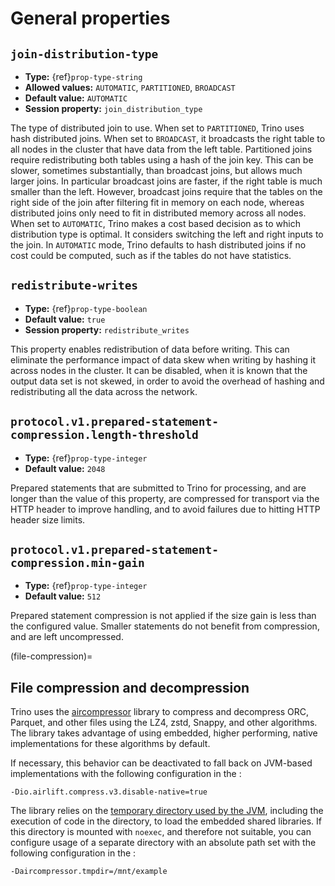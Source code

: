 # General properties

## `join-distribution-type`

- **Type:** {ref}`prop-type-string`
- **Allowed values:** `AUTOMATIC`, `PARTITIONED`, `BROADCAST`
- **Default value:** `AUTOMATIC`
- **Session property:** `join_distribution_type`

The type of distributed join to use.  When set to `PARTITIONED`, Trino
uses hash distributed joins.  When set to `BROADCAST`, it broadcasts the
right table to all nodes in the cluster that have data from the left table.
Partitioned joins require redistributing both tables using a hash of the join key.
This can be slower, sometimes substantially, than broadcast joins, but allows much
larger joins. In particular broadcast joins are faster, if the right table is
much smaller than the left.  However, broadcast joins require that the tables on the right
side of the join after filtering fit in memory on each node, whereas distributed joins
only need to fit in distributed memory across all nodes. When set to `AUTOMATIC`,
Trino makes a cost based decision as to which distribution type is optimal.
It considers switching the left and right inputs to the join.  In `AUTOMATIC`
mode, Trino defaults to hash distributed joins if no cost could be computed, such as if
the tables do not have statistics.

## `redistribute-writes`

- **Type:** {ref}`prop-type-boolean`
- **Default value:** `true`
- **Session property:** `redistribute_writes`

This property enables redistribution of data before writing. This can
eliminate the performance impact of data skew when writing by hashing it
across nodes in the cluster. It can be disabled, when it is known that the
output data set is not skewed, in order to avoid the overhead of hashing and
redistributing all the data across the network.

## `protocol.v1.prepared-statement-compression.length-threshold`

- **Type:** {ref}`prop-type-integer`
- **Default value:** `2048`

Prepared statements that are submitted to Trino for processing, and are longer
than the value of this property, are compressed for transport via the HTTP
header to improve handling, and to avoid failures due to hitting HTTP header
size limits.

## `protocol.v1.prepared-statement-compression.min-gain`

- **Type:** {ref}`prop-type-integer`
- **Default value:** `512`

Prepared statement compression is not applied if the size gain is less than the
configured value. Smaller statements do not benefit from compression, and are
left uncompressed.

(file-compression)=
## File compression and decompression

Trino uses the [aircompressor](https://github.com/airlift/aircompressor) library
to compress and decompress ORC, Parquet, and other files using the LZ4, zstd,
Snappy, and other algorithms. The library takes advantage of using embedded,
higher performing, native implementations for these algorithms by default. 

If necessary, this behavior can be deactivated to fall back on JVM-based
implementations with the following configuration in the [](jvm-config):

```properties
-Dio.airlift.compress.v3.disable-native=true
```

The library relies on the [temporary directory used by the JVM](tmp-directory),
including the execution of code in the directory, to load the embedded shared
libraries. If this directory is mounted with `noexec`, and therefore not
suitable, you can configure usage of a separate directory with an absolute path
set with the following configuration in the [](jvm-config):

```properties
-Daircompressor.tmpdir=/mnt/example
```
